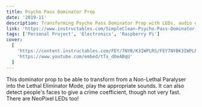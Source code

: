 ```yaml
---
title: Psycho Pass Dominator Prop
date: '2019-11'
description: Transforming Psycho Pass Dominator Prop with LEDs, audio output (through a bluetooth speaker), & a Camera
link: 'https://www.instructables.com/SimpleClean-Psycho-Pass-Dominator-Prop/'
tags: ['Personal Project', 'Electronics', 'Raspberry Pi']
cover:
  [
    'https://content.instructables.com/FEY/7NYB/K3IWPLRS/FEY7NYBK3IWPLRS.jpg',
    'https://www.youtube.com/embed/tTx_dOeABqU'
  ]
---
```


This dominator prop to be able to transform from a Non-Lethal Paralyser
into the Lethal Eliminator Mode, play the appropriate sounds. It can also detect people's faces to give a crime coefficient, though not very fast. There are NeoPixel LEDs too!
